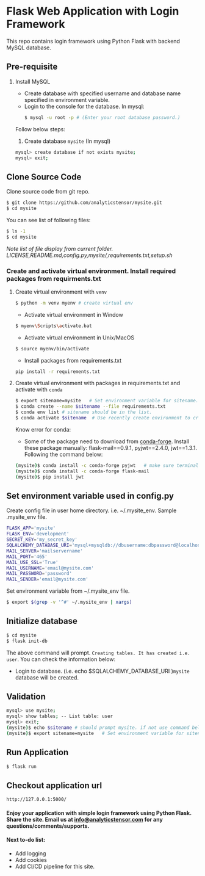 # Flask Web Application with Login Framework

This repo contains login framework using Python Flask with backend MySQL database.

## Pre-requisite

1. Install MySQL

    * Create database with specified username and database name specified in environment variable.
    * Login to the console for the database.
      In mysql:      
      ```bash
      $ mysql -u root -p # (Enter your root database password.)
      ```
    Follow below steps:
     1. Create database `mysite` (In mysql)
      ```bash
      mysql> create database if not exists mysite;
      mysql> exit; 
      ```

## Clone Source Code

Clone source code from git repo.

```bash
$ git clone https://github.com/analyticstensor/mysite.git
$ cd mysite
```

You can see list of following files:
```bash
$ ls -1
$ cd mysite
```
_Note list of file display from current folder. LICENSE,README.md,config.py,mysite/,requirements.txt,setup.sh_

### Create and activate virtual environment. Install required packages from requirments.txt

1. Create virtual environment with `venv`

   ```bash
   $ python -m venv myenv # create virtual env    
   ```

    * Activate virtual environment in Window

    ```bash
    $ myenv\Scripts\activate.bat
    ```

    * Activate virtual environment in Unix/MacOS

    ```bash
    $ source myenv/bin/activate
    ```

    * Install packages from requirements.txt
    ```bash
    pip install -r requirements.txt
    ```

2. Create virtual environment with packages in requirements.txt and activate with `conda`

    ```bash
    $ export sitename=mysite   # Set environment variable for sitename.
    $ conda create --name $sitename --file requirements.txt
    $ conda env list # sitename should be in the list.
    $ conda activate $sitename  # Use recently create environment to create start our web application.
    ```
   Know error for conda:
    * Some of the package need to download from [conda-forge](https://anaconda.org/conda-forge/). Install these package manually: flask-mail==0.9.1, pyjwt==2.4.0, jwt==1.3.1. Following the command below:
    ```bash
    (mysite)$ conda install -c conda-forge pyjwt   # make sure terminal start with virtual environment name. i.e. mysite
    (mysite)$ conda install -c conda-forge flask-mail
    (mysite)$ pip install jwt
    ```

## Set environment variable used in config.py

  Create config file in user home directory. i.e. ~/.mysite_env. Sample .mysite_env file.
  
  ```bash
  FLASK_APP='mysite'
  FLASK_ENV='development'
  SECRET_KEY='my_secret_key'
  SQLALCHEMY_DATABASE_URI='mysql+mysqldb://dbusername:dbpassword@localhost/dbname'
  MAIL_SERVER='mailservername'
  MAIL_PORT='465'
  MAIL_USE_SSL='True'
  MAIL_USERNAME='email@mysite.com'
  MAIL_PASSWORD='password'
  MAIL_SENDER='email@mysite.com'
  ```
  
  Set environment variable from ~/.mysite_env file.

  ```bash
$ export $(grep -v '^#' ~/.mysite_env | xargs)
  ```
  
## Initialize database

```bash
$ cd mysite
$ flask init-db
```
The above command will prompt. `Creating tables. It has created i.e. user`. 
You can check the information below:
 * Login to database. (i.e. echo $SQLALCHEMY_DATABASE_URI )`mysite` database will be created. 

## Validation

```bash
mysql> use mysite;
mysql> show tables; -- List table: user
mysql> exit;
(mysite)$ echo $sitename # should prompt mysite. if not use command below
(mysite)$ export sitename=mysite   # Set environment variable for sitename.
```

## Run Application

```bash
$ flask run
```

## Checkout application url

`http://127.0.0.1:5000/`

#### Enjoy your application with simple login framework using Python Flask. Share the site. Email us at info@analyticstensor.com for any questions/comments/supports.

#### Next to-do list:
 * Add logging
 * Add cookies
 * Add CI/CD pipeline for this site.
